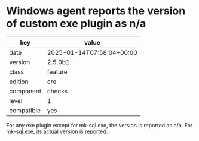 [//]: # (werk v2)
# Windows agent reports the version of custom exe plugin as n/a

key        | value
---------- | ---
date       | 2025-01-14T07:58:04+00:00
version    | 2.5.0b1
class      | feature
edition    | cre
component  | checks
level      | 1
compatible | yes

For any exe plugin except for mk-sql.exe, the version is reported as n/a. 
For mk-sql.exe, its actual version is reported.
